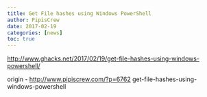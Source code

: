 ```yaml
---
title: Get File hashes using Windows PowerShell
author: PipisCrew
date: 2017-02-19
categories: [news]
toc: true
---
```


http://www.ghacks.net/2017/02/19/get-file-hashes-using-windows-powershell/

origin - http://www.pipiscrew.com/?p=6762 get-file-hashes-using-windows-powershell